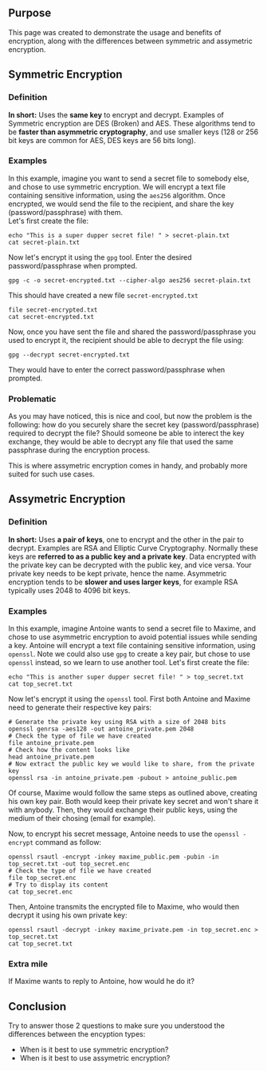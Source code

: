 ## Purpose
This page was created to demonstrate the usage and benefits of encryption, along with the differences between symmetric and assymetric encryption.

## Symmetric Encryption
### Definition
**In short:** Uses the __same key__ to encrypt and decrypt. 
Examples of Symmetric encryption are DES (Broken) and AES. These algorithms tend to be __faster than asymmetric cryptography__, and use smaller keys (128 or 256 bit keys are common for AES, DES keys are 56 bits long).
### Examples
In this example, imagine you want to send a secret file to somebody else, and chose to use symmetric encryption. We will encrypt a text file containing sensitive information, using the `aes256` algorithm. Once encrypted, we would send the file to the recipient, and share the key (password/passphrase) with them.  
Let's first create the file:
```shell
echo "This is a super dupper secret file! " > secret-plain.txt
cat secret-plain.txt
```
Now let's encrypt it using the `gpg` tool. Enter the desired password/passphrase when prompted.
```shell
gpg -c -o secret-encrypted.txt --cipher-algo aes256 secret-plain.txt
```
This should have created a new file `secret-encrypted.txt`
```shell
file secret-encrypted.txt
cat secret-encrypted.txt
```
Now, once you have sent the file and shared the password/passphrase you used to encrypt it, the recipient should be able to decrypt the file using:
```shell
gpg --decrypt secret-encrypted.txt
```
They would have to enter the correct password/passphrase when prompted.
### Problematic
As you may have noticed, this is nice and cool, but now the problem is the following: how do you securely share the secret key (password/passphrase) required to decrypt the file? Should someone be able to interect the key exchange, they would be able to decrypt any file that used the same passphrase during the encryption process.

This is where assymetric encryption comes in handy, and probably more suited for such use cases.
## Assymetric Encryption
### Definition
**In short:** Uses __a pair of keys__, one to encrypt and the other in the pair to decrypt. Examples are RSA and Elliptic Curve Cryptography. Normally these keys are __referred to as a public key and a private key__. Data encrypted with the private key can be decrypted with the public key, and vice versa. Your private key needs to be kept private, hence the name. Asymmetric encryption tends to be __slower and uses larger keys__, for example RSA typically uses 2048 to 4096 bit keys.
### Examples
In this example, imagine Antoine wants to send a secret file to Maxime, and chose to use asymmetric encryption to avoid potential issues while sending a key. Antoine will encrypt a text file containing sensitive information, using `openssl`. Note we could also use `gpg` to create a key pair, but chose to use `openssl` instead, so we learn to use another tool.
Let's first create the file:
```shell
echo "This is another super dupper secret file! " > top_secret.txt
cat top_secret.txt
```
Now let's encrypt it using the `openssl` tool. First both Antoine and Maxime need to generate their respective key pairs:
```shell
# Generate the private key using RSA with a size of 2048 bits
openssl genrsa -aes128 -out antoine_private.pem 2048
# Check the type of file we have created
file antoine_private.pem
# Check how the content looks like
head antoine_private.pem
# Now extract the public key we would like to share, from the private key
openssl rsa -in antoine_private.pem -pubout > antoine_public.pem
```
Of course, Maxime would follow the same steps as outlined above, creating his own key pair. Both would keep their private key secret and won't share it with anybody. Then, they would exchange their public keys, using the medium of their chosing (email for example).

Now, to encrypt his secret message, Antoine needs to use the `openssl -encrypt` command as follow:
```shell
openssl rsautl -encrypt -inkey maxime_public.pem -pubin -in top_secret.txt -out top_secret.enc
# Check the type of file we have created
file top_secret.enc 
# Try to display its content
cat top_secret.enc
```
Then, Antoine transmits the encrypted file to Maxime, who would then decrypt it using his own private key:
```shell
openssl rsautl -decrypt -inkey maxime_private.pem -in top_secret.enc > top_secret.txt
cat top_secret.txt
```
### Extra mile
If Maxime wants to reply to Antoine, how would he do it?
## Conclusion
Try to answer those 2 questions to make sure you understood the differences between the encyption types:
- When is it best to use symmetric encryption?
- When is it best to use assymetric encryption?

